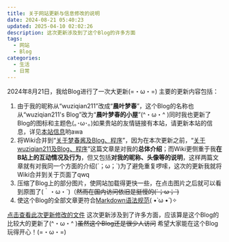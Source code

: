 ```yaml
---
title: 关于网站更新与信息修改的说明
date: 2024-08-21 05:40:23
updated: 2025-04-10 02:02:26
description: 这次更新涉及到了这个Blog的许多方面
tags:
  - 网站
  - Blog
categories:
  - 生活
  - 日常
---
```


2024年8月21日，我给Blog进行了一次大更新(=・ω・=)
主要的更新内容包括：

1. 由于我的昵称从“wuziqian211”改成“**晨叶梦春**”，这个Blog的名称也从“wuziqian211's Blog”改为“**晨叶梦春的小屋**”(^・ω・^ )同时我也更新了Blog的图标和主题色(｡･ω･｡)如果贵站的友情链接有本站，请更新本站的信息，详见[本站信息](/friends/#加入本站到贵站友情链接——本站信息)哟awa
2. 将Wiki合并到“[关于梦春酱及Blog、程序](/about/)”，因为在本次更新之前，“[关于wuziqian211及Blog、程序](/about/)”这篇文章是对我的**总体介绍**；而Wiki更侧重于我**在B站上的互动情况及行为**，但又包括**对我的昵称、头像等的说明**，这样两篇文章就有对我同一个方面的介绍(´；ω；\`)为了避免重复啰嗦，这次的更新我就将Wiki合并到关于页面了qwq
3. 压缩了Blog上的部分图片，使网站加载得更快一些，在点击图片之后就可以看到原图了(｀・ω・´)（~~然而在国内访问依旧是挺慢的(´；ω；\`)~~
4. 使这个Blog的全部文章更符合[Markdown语法规范](https://spec.commonmark.org/current/)( •̀ ω •́ )✧

[点击查看此次更新修改的文件](https://github.com/wuziqian211/website-src/commit/aef09f2366440ee224c882ee3d8b6ebf0f76ac55)
这次更新涉及到了许多方面，应该算是这个Blog的比较大的更新了(^・ω・^ )~~虽然这个Blog还是很少人访问~~
希望大家能在这个Blog玩得开心！(=・ω・=)
